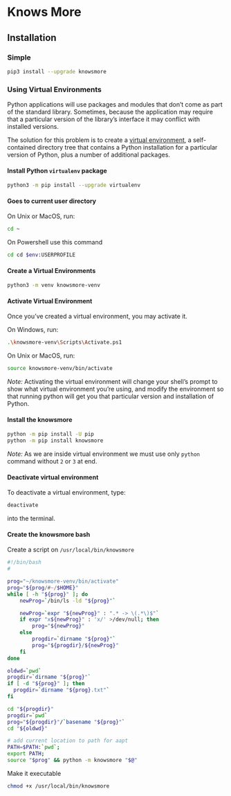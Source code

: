 # Knows More

## Installation

### Simple

```bash
pip3 install --upgrade knowsmore
```

### Using Virtual Environments

Python applications will use packages and modules that don’t come as part of the standard library. Sometimes, because the application may require that a particular version of the library’s interface it may conflict with installed versions.

The solution for this problem is to create a [virtual environment](https://docs.python.org/3/tutorial/venv.html), a self-contained directory tree that contains a Python installation for a particular version of Python, plus a number of additional packages.

#### Install Python `virtualenv` package

```bash
python3 -m pip install --upgrade virtualenv
```

#### Goes to current user directory

On Unix or MacOS, run:
```bash
cd ~
```

On Powershell use this command
```bash
cd cd $env:USERPROFILE
```

#### Create a Virtual Environments

```bash
python3 -m venv knowsmore-venv
```

#### Activate Virtual Environment

Once you’ve created a virtual environment, you may activate it.

On Windows, run:
```bash
.\knowsmore-venv\Scripts\Activate.ps1
```

On Unix or MacOS, run:

```bash
source knowsmore-venv/bin/activate
```

*Note:* Activating the virtual environment will change your shell’s prompt to show what virtual environment you’re using, and modify the environment so that running python will get you that particular version and installation of Python.

#### Install the knowsmore

```bash
python -m pip install -U pip
python -m pip install knowsmore
```

*Note:* As we are inside virtual environment we must use only `python` command without `2` or `3` at end.

#### Deactivate virtual environment

To deactivate a virtual environment, type:

```bash
deactivate
```

into the terminal.

#### Create the knowsmore bash

Create a script  on `/usr/local/bin/knowsmore`

```bash
#!/bin/bash
#

prog="~/knowsmore-venv/bin/activate"
prog="${prog/#~/$HOME}"
while [ -h "${prog}" ]; do
    newProg=`/bin/ls -ld "${prog}"`

    newProg=`expr "${newProg}" : ".* -> \(.*\)$"`
    if expr "x${newProg}" : 'x/' >/dev/null; then
        prog="${newProg}"
    else
        progdir=`dirname "${prog}"`
        prog="${progdir}/${newProg}"
    fi
done

oldwd=`pwd`
progdir=`dirname "${prog}"`
if [ -d "${prog}" ]; then
  progdir=`dirname "${prog}.txt"`
fi

cd "${progdir}"
progdir=`pwd`
prog="${progdir}"/`basename "${prog}"`
cd "${oldwd}"

# add current location to path for aapt
PATH=$PATH:`pwd`;
export PATH;
source "$prog" && python -m knowsmore "$@"
```

Make it executable

```bash
chmod +x /usr/local/bin/knowsmore
```
